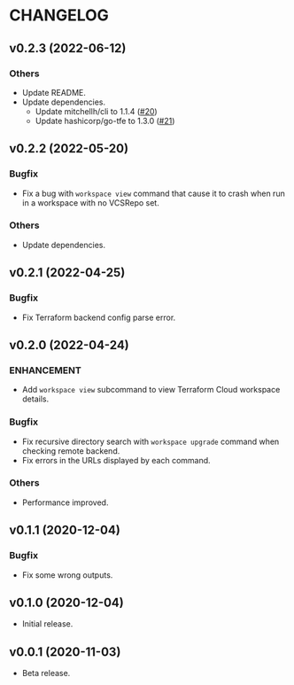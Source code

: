 CHANGELOG
====

## v0.2.3 (2022-06-12)

### Others

* Update README.
* Update dependencies.
  * Update mitchellh/cli to 1.1.4 ([#20](https://github.com/chroju/tfcloud/pull/20))
  * Update hashicorp/go-tfe to 1.3.0 ([#21](https://github.com/chroju/tfcloud/pull/21))

## v0.2.2 (2022-05-20)

### Bugfix

* Fix a bug with `workspace view` command that cause it to crash when run in a workspace with no VCSRepo set.

### Others

* Update dependencies.

## v0.2.1 (2022-04-25)

### Bugfix

* Fix Terraform backend config parse error.

## v0.2.0 (2022-04-24)

### ENHANCEMENT

* Add `workspace view` subcommand to view Terraform Cloud workspace details.

### Bugfix

* Fix recursive directory search with `workspace upgrade` command when checking remote backend.
* Fix errors in the URLs displayed by each command.

### Others

* Performance improved.

## v0.1.1 (2020-12-04)

### Bugfix

* Fix some wrong outputs.

## v0.1.0 (2020-12-04)

* Initial release.

## v0.0.1 (2020-11-03)

* Beta release.
